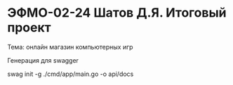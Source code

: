 # ЭФМО-02-24 Шатов Д.Я. Итоговый проект
Тема: онлайн магазин компьютерных игр

Генерация для swagger

swag init -g ./cmd/app/main.go -o api/docs